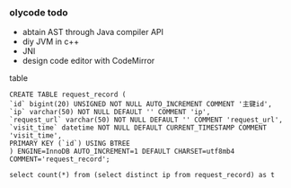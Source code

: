 ### olycode todo

- abtain AST through Java compiler API
- diy JVM in c++
- JNI
- design code editor with CodeMirror

table

```mysql
CREATE TABLE request_record (
`id` bigint(20) UNSIGNED NOT NULL AUTO_INCREMENT COMMENT '主键id',
`ip` varchar(50) NOT NULL DEFAULT '' COMMENT 'ip',
`request_url` varchar(50) NOT NULL DEFAULT '' COMMENT 'request_url',
`visit_time` datetime NOT NULL DEFAULT CURRENT_TIMESTAMP COMMENT 'visit_time',
PRIMARY KEY (`id`) USING BTREE
) ENGINE=InnoDB AUTO_INCREMENT=1 DEFAULT CHARSET=utf8mb4  COMMENT='request_record';

select count(*) from (select distinct ip from request_record) as t
```
